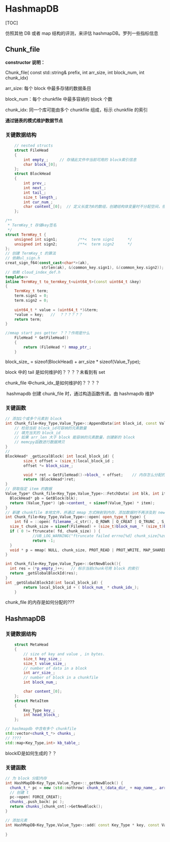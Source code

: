 # HashmapDB

[TOC]

仿照其他 DB 或者 map 结构的评测，来评估 hashmapDB。罗列一些指标信息



## Chunk_file

**constructor 说明：**

  Chunk_file( const std::string& prefix, int arr_size, int block_num, int chunk_idx)

arr_size: 每个 block 中最多存储的数据条目

block_num：每个 chunkfile 中最多容纳的 block 个数

chunk_idx: 同一个库可能由多个 chunkfile 组成，标示 chunkfile 的索引



**通过链表的模式维护数据节点**



### 关键数据结构

```c++
    // nested structs
    struct FileHead
    {
        int empty_;     // 存储此文件中当前可用的 block索引信息
        char block_[0];   
    };
    struct BlockHead
    {
        int prev_;
        int next_;
        int tail_;
        size_t length_;
        int cur_num_;
        char content_[0];  // 定义长度为0的数组，创建结构体变量时不分配空间，但是可以通过content变量寻址到 cur_num_之后的地址，事先分配好内存空间，直接通过 memcpy 即可拷贝内容到 content_的位置
    };

/**
 * TermKey_t 存储key签名 
 */
struct TermKey_t {
    unsigned int sign1;     	/**<  term sign1      */
    unsigned int sign2;     	/**<  term sign2      */
};
// 创建 TermKey_t 的算法
// 依赖ul_sign.h
creat_sign_f64(const_cast<char*>(ak),
                strlen(ak), &(common_key.sign1), &(common_key.sign2));
// 依赖 cloud_index_def.h 
template<>
inline TermKey_t to_termkey_t<uint64_t>(const uint64_t &key) 
{
    TermKey_t term;
    term.sign1 = 0;
    term.sign2 = 0;
   
    uint64_t * value = (uint64_t *)&term;
    *value = key;   //  ？？？？？？
    return term;
}

//mmap start pos getter ？？？作用是什么
    FileHead * GetFileHead()
    {
        return (FileHead *) mmap_ptr_;
    }

```

block_size_ = sizeof(BlockHead) + arr_size * sizeof(Value_Type);

block 中的 tail 是如何维护的？？？？未看到有 set

chunk_file 中chunk_idx_是如何维护的？？？？

​      hashmapdb 创建 chunk_file 时，通过构造函数传递。由 hashmapdb 维护



### 关键函数

```c++
// 添加1个或多个元素到 block
int Chunk_file<Key_Type,Value_Type>::AppendData(int block_id, const Value_Type * arr, size_t arr_len){
  	// 检验当前 block_id可容纳的元素数量
  	// 填充当天的 block_id
    // 如果 arr_len 大于 block 能容纳的元素数量，创建新的 block
    // memcpy函数进行数据拷贝
}
// 
BlockHead* _getLocalBlock( int local_block_id) {
        size_t offset = (size_t)local_block_id ;
        offset *= block_size_;

        void * ret = GetFileHead()->block_ + offset;    // 内存怎么分配的
        return (BlockHead*)ret;
}
// 获取指定 item 的数据
Value_Type* Chunk_file<Key_Type,Value_Type>::FetchData( int blk, int item, int* shortcut_len_buf){
  BlockHead* pb = GetBlock(blk);
  return (Value_Type*) (pb->content_ + sizeof(Value_Type) * item);
}
// 新建 chunkfile 本地文件，并通过 mmap 方式映射到内存，添加数据时不再涉及到 new 分配内存，直接通过指针偏移即可
int Chunk_file<Key_Type,Value_Type>::open( open_type_t type) {
 	int fd = ::open( filename_.c_str(), O_RDWR | O_CREAT | O_TRUNC , S_IRUSR | S_IWUSR);
  size_t chunk_size = sizeof(FileHead) + (size_t)block_num_ * (size_t)block_size_;
  if ( 0 != ftruncate( fd, chunk_size) ) {
            //UB_LOG_WARNING("ftruncate failed errno[%d] chunk_size[%zu]", errno, chunk_size);
            return -1;
  }
  void * p = mmap( NULL, chunk_size, PROT_READ | PROT_WRITE, MAP_SHARED, fd, 0);
}

int Chunk_file<Key_Type,Value_Type>::GetNewBlock(){
  int res = (*p_empty_)++;   // 标示当前chunk可用 block 的索引
  return _getGlobalBlockId(res);
}
int _getGlobalBlockId(int local_block_id) {
        return local_block_id + ( block_num_ * chunk_idx_);
    }
```

chunk_file 的内存是如何分配的???



## HashmapDB

### 关键数据结构

```c++
    struct MetaHead
    {   
        // size of key and value , in bytes.
        size_t key_size_; 
        size_t value_size_;
        // number of data in a block
        int arr_size_;
        // number of block in a chunkfile
        int block_num_;

        char content_[0];
    };  
    struct MetaItem
    {   
        Key_Type key_;
        int head_block_;
    };

// hashmapdb 中含有多个 chunkfile
std::vector<chunk_t_*> chunks_;
// ????
std::map<Key_Type,int> kb_table_;

```

blockID是如何生成的？？

### 关键函数

```c++
// 为 block 分配内存
int HashMapDB<Key_Type,Value_Type>::_getNewBlock() {
  chunk_t_* pc = new (std::nothrow) chunk_t_(data_dir_ + map_name_, arr_size_, block_num_, chunk_cnt) ;
  // 创建 t
  pc->open( FORCE_CREAT);
  chunks_.push_back( pc );
  return chunks_[chunk_cnt]->GetNewBlock();
}

// 添加元素
int HashMapDB<Key_Type,Value_Type>::add( const Key_Type * key, const Value_Type *arr, size_t arr_len){
  
}

```









